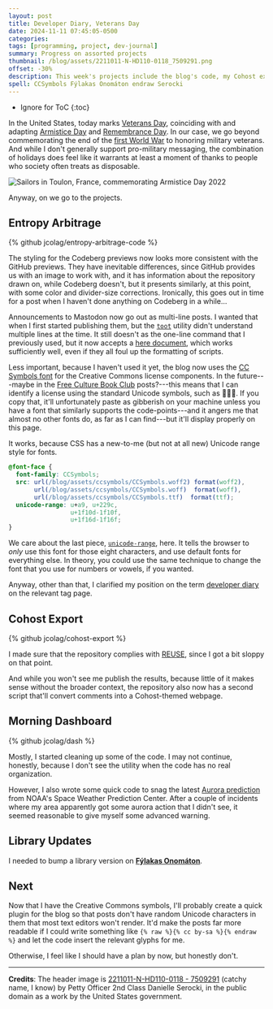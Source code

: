 ```yaml
---
layout: post
title: Developer Diary, Veterans Day
date: 2024-11-11 07:45:05-0500
categories:
tags: [programming, project, dev-journal]
summary: Progress on assorted projects
thumbnail: /blog/assets/2211011-N-HD110-0118_7509291.png
offset: -30%
description: This week's projects include the blog's code, my Cohost export script, my morning dashboard, and a library update.
spell: CCSymbols Fýlakas Onomáton endraw Serocki
---
```


* Ignore for ToC
{:toc}

In the United States, today marks [Veterans Day](https://en.wikipedia.org/wiki/Veterans_Day), coinciding with and adapting [Armistice Day](https://en.wikipedia.org/wiki/Armistice_Day) and [Remembrance Day](https://en.wikipedia.org/wiki/Remembrance_Day).  In our case, we go beyond commemorating the end of the [first World War](https://en.wikipedia.org/wiki/World_War_I) to honoring military veterans.  And while I don't generally support pro-military messaging, the combination of holidays does feel like it warrants at least a moment of thanks to people who society often treats as disposable.

![Sailors in Toulon, France, commemorating Armistice Day 2022](/blog/assets/2211011-N-HD110-0118_7509291.png "Thank you for your service, BUT ALSO, nobody can look both absolutely formal and completely slacking like sailors...")

Anyway, on we go to the projects.

## Entropy Arbitrage

{% github jcolag/entropy-arbitrage-code %}

The styling for the Codeberg previews now looks more consistent with the GitHub previews.  They have inevitable differences, since GitHub provides us with an image to work with, and it has information about the repository drawn on, while Codeberg doesn't, but it presents similarly, at this point, with some color and divider-size corrections.  Ironically, this goes out in time for a post when I haven't done anything on Codeberg in a while...

Announcements to Mastodon now go out as multi-line posts.  I wanted that when I first started publishing them, but the [`toot`](https://github.com/ihabunek/toot) utility didn't understand multiple lines at the time.  It still doesn't as the one-line command that I previously used, but it now accepts a [here document](https://en.wikipedia.org/wiki/Here_document), which works sufficiently well, even if they all foul up the formatting of scripts.

Less important, because I haven't used it yet, the blog now uses the [CC Symbols font](https://www.ctrl.blog/entry/creative-commons-unicode-fallback-font.html) for the Creative Commons license components.  In the future---maybe in the [Free Culture Book Club](/blog/tag/book-club) posts?---this means that I can identify a license using the standard Unicode symbols, such as &#x1f16d;&#x1f16f;&#x1f10e;.  If you copy that, it'll unfortunately paste as gibberish on your machine unless you have a font that similarly supports the code-points---and it angers me that almost no other fonts do, as far as I can find---but it'll display properly on this page.

It works, because CSS has a new-to-me (but not at all new) Unicode range style for fonts.

```CSS
@font-face {
  font-family: CCSymbols;
  src: url(/blog/assets/ccsymbols/CCSymbols.woff2) format(woff2),
       url(/blog/assets/ccsymbols/CCSymbols.woff)  format(woff),
       url(/blog/assets/ccsymbols/CCSymbols.ttf)  format(ttf);
  unicode-range: u+a9, u+229c,
                 u+1f10d-1f10f,
                 u+1f16d-1f16f;
}
```

We care about the last piece, [`unicode-range`](https://developer.mozilla.org/en-US/docs/Web/CSS/@font-face/unicode-range), here.  It tells the browser to *only* use this font for those eight characters, and use default fonts for everything else.  In theory, you could use the same technique to change the font that you use for numbers or vowels, if you wanted.

Anyway, other than that, I clarified my position on the term [developer diary](/blog/tag/dev-journal) on the relevant tag page.

## Cohost Export

{% github jcolag/cohost-export %}

I made sure that the repository complies with [REUSE](https://reuse.software/), since I got a bit sloppy on that point.

And while you won't see me publish the results, because little of it makes sense without the broader context, the repository also now has a second script that'll convert comments into a Cohost-themed webpage.

## Morning Dashboard

{% github jcolag/dash %}

Mostly, I started cleaning up some of the code.  I may not continue, honestly, because I don't see the utility when the code has no real organization.

However, I also wrote some quick code to snag the latest [Aurora prediction](https://www.swpc.noaa.gov/products/aurora-viewline-tonight-and-tomorrow-night-experimental) from NOAA's Space Weather Prediction Center.  After a couple of incidents where my area apparently got some aurora action that I didn't see, it seemed reasonable to give myself some advanced warning.

## Library Updates

I needed to bump a library version on [**Fýlakas Onomáton**](https://github.com/jcolag/fylakas-onomaton).

## Next

Now that I have the Creative Commons symbols, I'll probably create a quick plugin for the blog so that posts don't have random Unicode characters in them that most text editors won't render.  It'd make the posts far more readable if I could write something like `{% raw %}{% cc by-sa %}{% endraw %}` and let the code insert the relevant glyphs for me.

Otherwise, I feel like I should have a plan by now, but honestly don't.

* * *

**Credits**:  The header image is [2211011-N-HD110-0118 - 7509291](https://commons.wikimedia.org/wiki/File:2211011-N-HD110-0118_(7509291).jpg) (catchy name, I know) by Petty Officer 2nd Class Danielle Serocki, in the public domain as a work by the United States government.
